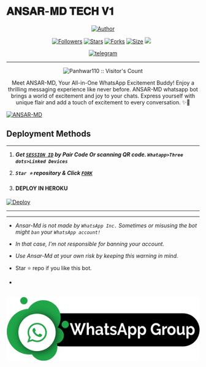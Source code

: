 # 𝐀𝐍𝐒𝐀𝐑-𝐌𝐃 𝐓𝐄𝐂𝐇 𝐕𝟏
<p align="center">
<a href="https://github.com/Panhwar110"><img title="Author" src="https://i.imghippo.com/files/brip3491fo.jpg?style=for-the-badge&logo=github"></a>


  <p align="center">
<a href="https://github.com/Panhwar110/followers"><img title="Followers" src="https://img.shields.io/github/followers/Panhwar110?color=blue&style=flat-square"></a>
<a href="https://github.com/Panhwar110/ANSAR-MD/stargazers/"><img title="Stars" src="https://img.shields.io/github/stars/Panhwar110/ANSAR-MD?color=blue&style=flat-square"></a>
<a href="https://github.com/Panhwar110/ANSAR-MD/network/members"><img title="Forks" src="https://img.shields.io/github/forks/Panhwar110/ANSAR-MD?color=blue&style=flat-square"></a>
<a href="https://github.com/Panhwar110/ANSAR-MD/"><img title="Size" src="https://img.shields.io/github/repo-size/Panhwar110/ANSAR-MD?style=flat-square&color=green"></a>
<a href="https://github.com/Panhwar110/ANSAR-MD /graphs/commit-activity"><img height="20" src="https://img.shields.io/badge/Maintained%3F-yes-green.svg"></a>&nbsp;&nbsp;
</p>
<p align='center'>
</p>
   
<p align="center">

  <a aria-label="Join our chats" href="https://Wa.me/+923108897447?text=_~*Aslam%20u%20alikum*~_" target="_blank">
    <img alt="telegram" src="https://img.shields.io/badge/Join Group-25D366?style=for-the-badge&logo=telegram&logoColor=white" />
  </a>
 

---


 <p align="center"><img src="https://profile-counter.glitch.me/{ANSAR-MD}/count.svg" alt="Panhwar110 :: Visitor's Count" old_src="https://profile-counter.glitch.me/{Panhwar110}/count.svg" /></p>


  <p align="center"> Meet ANSAR-MD, Your All-in-One WhatsApp Excitement Buddy! Enjoy a thrilling messaging experience like never before. ANSAR-MD whatsapp bot brings a world of excitement and joy to your chats. Express yourself with unique flair and add a touch of excitement to every conversation. ✨🤖 </p
  
  <a href="https://github.com/Panhwar110/ANSAR-MD/fork"><img title="ANSAR-MD" src="https://img.shields.io/badge/FORK-ANSAR-MD?color=blue&style=for-the-badge&logo=stackshare"></a>


 

 
## Deployment Methods
---

1. ***Get [`SESSION ID`](https://suhail-md-vtsf.onrender.com/)  by Pair Code Or scanning QR code. `Whatapp>Three dots>Linked Devices`***

2.  ***`Star ⭐` repository & Click [`FORK`](https://github.com/Panhwar110/ANSAR-MD/fork)***
   
3.  #### DEPLOY IN HEROKU 

[![Deploy](https://www.herokucdn.com/deploy/button.svg)](https://dashboard.heroku.com/new?template=https://github.com/Panhwar110/ANSAR-MD)

--------

---
- *Ansar-Md is not made by `WhatsApp Inc.` Sometimes or misusing the bot might `ban` your `WhatsApp account!`*
- *In that case, I'm not responsible for banning your account.*
- *Use Ansar-Md at your own risk by keeping this warning in mind.*
 

- Star ⭐ repo if you like this bot.
- 
[![JOIN WHATSAPP CHANNEL](https://raw.githubusercontent.com/Neeraj-x0/Neeraj-x0/main/photos/suddidina-join-whatsapp.png)](https://whatsapp.com/channel/0029ValASu1IN9ifummBKW1U)
--------



